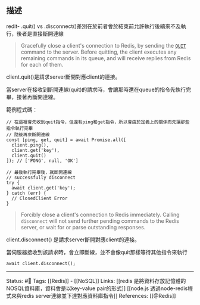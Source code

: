 
## 描述


redit- .quit() vs .disconnect()差別在於前者會於結束前允許執行後續來不及執行，後者是直接斷開連線


> Gracefully close a client's connection to Redis, by sending the [`QUIT`](https://redis.io/commands/quit) command to the server. Before quitting, the client executes any remaining commands in its queue, and will receive replies from Redis for each of them.

client.quit()是請求server斷開對應client的連接。

當server在接收到斷開連線(quit)的請求時，會讓那時還在queue的指令先執行完畢，接著再斷開連線。

範例程式碼：
```
// 在這裡會先收到quit指令，但還有ping和get指令，所以會由於定義上的關係而先讓那些指令執行完畢
// 隨後再來斷開連線
const [ping, get, quit] = await Promise.all([
  client.ping(),
  client.get('key'),
  client.quit()
]); // ['PONG', null, 'OK']

// 最後執行完畢後，就斷開連線
// successfully disconnect
try {
  await client.get('key');
} catch (err) {
  // ClosedClient Error
}
```

> Forcibly close a client's connection to Redis immediately. Calling `disconnect` will not send further pending commands to the Redis server, or wait for or parse outstanding responses.

client.disconnect() 是請求server斷開對應client的連接。

當伺服器接收到該請求時，會立即斷線，並不會像quit那樣等待其他指令來執行


```
await client.disconnect();
```

---
Status: #🌱 
Tags:
[[Redis]] - [[NoSQL]]
Links:
[[redis 是將資料存放記憶體的NOSQL資料庫，資料會是以key-value pair的形式]]
[[node.js 透過node-redis程式來與redis server連線並下達對應資料庫指令]]
References:
[[@Redis]]